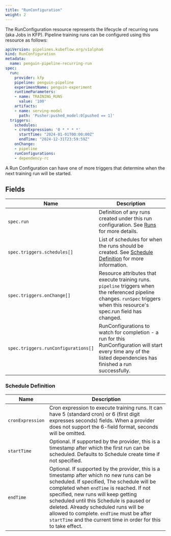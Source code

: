 ```yaml
---
title: "RunConfiguration"
weight: 2
---
```


The RunConfiguration resource represents the lifecycle of recurring runs (aka Jobs in KFP).
Pipeline training runs can be configured using this resource as follows:

```yaml
apiVersion: pipelines.kubeflow.org/v1alpha6
kind: RunConfiguration
metadata:
  name: penguin-pipeline-recurring-run
spec:
  run:
    provider: kfp
    pipeline: penguin-pipeline
    experimentName: penguin-experiment
    runtimeParameters:
    - name: TRAINING_RUNS
      value: '100'
    artifacts:
    - name: serving-model
      path: 'Pusher:pushed_model:0[pushed == 1]'
  triggers:
    schedules:
    - cronExpression: '0 * * * *'
      startTime: "2024-01-01T00:00:00Z"
      endTime: "2024-12-31T23:59:59Z"
    onChange:
    - pipeline
    runConfigurations:
    - dependency-rc
```

A Run Configuration can have one of more triggers that determine when the next training run will be started.

## Fields

| Name                                | Description                                                                                                                                                                   |
| ----------------------------------- | ----------------------------------------------------------------------------------------------------------------------------------------------------------------------------- |
| `spec.run`                          | Definition of any runs created under this run configuration. See [Runs](../run/#fields) for more details.                                                                     |
| `spec.triggers.schedules[]`         | List of schedules for when the runs should be created. See [Schedule Definition](#schedule-definition) for more information.                                                  |
| `spec.triggers.onChange[]`          | Resource attributes that execute training runs. `pipeline` triggers when the referenced pipeline changes. `runSpec` triggers when this resource's spec.run field has changed. |
| `spec.triggers.runConfigurations[]` | RunConfigurations to watch for completion - a run for this RunConfiguration will start every time any of the listed dependencies has finished a run successfully.             |

### Schedule Definition
| Name             | Description                                                                                                                                                                                                                                                                                                                                                                                                                   |
| ---------------- | ----------------------------------------------------------------------------------------------------------------------------------------------------------------------------------------------------------------------------------------------------------------------------------------------------------------------------------------------------------------------------------------------------------------------------- |
| `cronExpression` | Cron expression to execute training runs. It can have 5 (standard cron) or 6 (first digit expresses seconds) fields. When a provider does not support the 6-field format, seconds will be omitted.                                                                                                                                                                                                                            |
| `startTime`      | Optional. If supported by the provider, this is a timestamp after which the first run can be scheduled. Defaults to Schedule create time if not specified.                                                                                                                                                                                                                                                                    |
| `endTime`        | Optional. If supported by the provider, this is a timestamp after which no new runs can be scheduled. If specified, The schedule will be completed when `endTime` is reached. If not specified, new runs will keep getting scheduled until this Schedule is paused or deleted. Already scheduled runs will be allowed to complete. `endTime` must be after `startTime` and the current time in order for this to take effect. |
